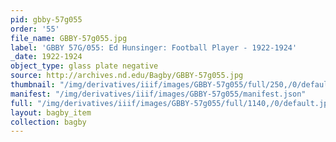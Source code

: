 ```yaml
---
pid: gbby-57g055
order: '55'
file_name: GBBY-57g055.jpg
label: 'GBBY 57G/055: Ed Hunsinger: Football Player - 1922-1924'
_date: 1922-1924
object_type: glass plate negative
source: http://archives.nd.edu/Bagby/GBBY-57g055.jpg
thumbnail: "/img/derivatives/iiif/images/GBBY-57g055/full/250,/0/default.jpg"
manifest: "/img/derivatives/iiif/images/GBBY-57g055/manifest.json"
full: "/img/derivatives/iiif/images/GBBY-57g055/full/1140,/0/default.jpg"
layout: bagby_item
collection: bagby
---
```

